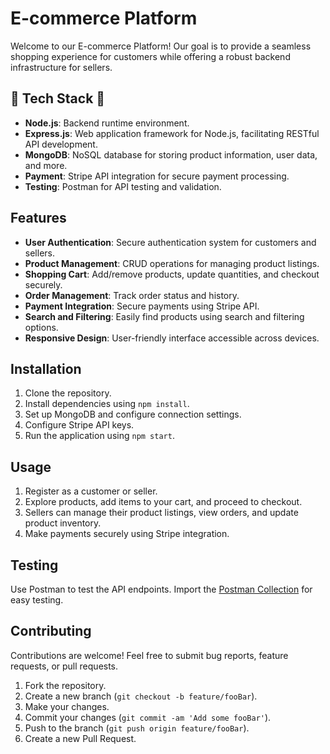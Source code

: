 # E-commerce Platform

Welcome to our E-commerce Platform! Our goal is to provide a seamless shopping experience for customers while offering a robust backend infrastructure for sellers.

## 🚀 Tech Stack 🚀
 
- **Node.js**: Backend runtime environment.
- **Express.js**: Web application framework for Node.js, facilitating RESTful API development.
- **MongoDB**: NoSQL database for storing product information, user data, and more.
- **Payment**: Stripe API integration for secure payment processing.
- **Testing**: Postman for API testing and validation.

## Features

- **User Authentication**: Secure authentication system for customers and sellers.
- **Product Management**: CRUD operations for managing product listings.
- **Shopping Cart**: Add/remove products, update quantities, and checkout securely.
- **Order Management**: Track order status and history.
- **Payment Integration**: Secure payments using Stripe API.
- **Search and Filtering**: Easily find products using search and filtering options.
- **Responsive Design**: User-friendly interface accessible across devices.

## Installation

1. Clone the repository.
2. Install dependencies using `npm install`.
3. Set up MongoDB and configure connection settings.
4. Configure Stripe API keys.
5. Run the application using `npm start`.

## Usage

1. Register as a customer or seller.
2. Explore products, add items to your cart, and proceed to checkout.
3. Sellers can manage their product listings, view orders, and update product inventory.
4. Make payments securely using Stripe integration.

## Testing

Use Postman to test the API endpoints. Import the [Postman Collection](postman_collection.json) for easy testing.

## Contributing

Contributions are welcome! Feel free to submit bug reports, feature requests, or pull requests.

1. Fork the repository.
2. Create a new branch (`git checkout -b feature/fooBar`).
3. Make your changes.
4. Commit your changes (`git commit -am 'Add some fooBar'`).
5. Push to the branch (`git push origin feature/fooBar`).
6. Create a new Pull Request.
